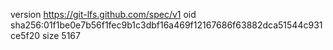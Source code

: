 version https://git-lfs.github.com/spec/v1
oid sha256:01f1be0e7b56f1fec9b1c3dbf16a469f12167686f63882dca51544c931ce5f20
size 5167
